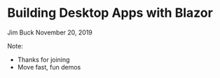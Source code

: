 # Building Desktop Apps with Blazor

Jim Buck
November 20, 2019

Note:

- Thanks for joining
- Move fast, fun demos